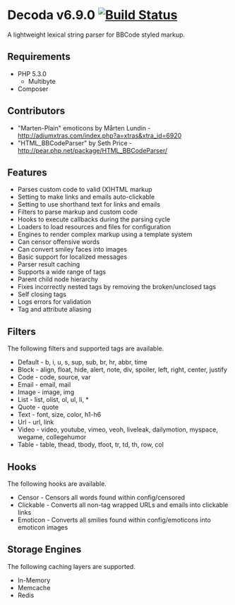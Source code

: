 # Decoda v6.9.0 [![Build Status](https://travis-ci.org/milesj/decoda.png?branch=master)](https://travis-ci.org/milesj/decoda) #

A lightweight lexical string parser for BBCode styled markup.

## Requirements ##

* PHP 5.3.0
    * Multibyte
* Composer

## Contributors ##

* "Marten-Plain" emoticons by Mårten Lundin - http://adiumxtras.com/index.php?a=xtras&xtra_id=6920
* "HTML_BBCodeParser" by Seth Price - http://pear.php.net/package/HTML_BBCodeParser/

## Features ##

* Parses custom code to valid (X)HTML markup
* Setting to make links and emails auto-clickable
* Setting to use shorthand text for links and emails
* Filters to parse markup and custom code
* Hooks to execute callbacks during the parsing cycle
* Loaders to load resources and files for configuration
* Engines to render complex markup using a template system
* Can censor offensive words
* Can convert smiley faces into images
* Basic support for localized messages
* Parser result caching
* Supports a wide range of tags
* Parent child node hierarchy
* Fixes incorrectly nested tags by removing the broken/unclosed tags
* Self closing tags
* Logs errors for validation
* Tag and attribute aliasing

## Filters ##

The following filters and supported tags are available.

* Default - b, i, u, s, sup, sub, br, hr, abbr, time
* Block - align, float, hide, alert, note, div, spoiler, left, right, center, justify
* Code - code, source, var
* Email - email, mail
* Image - image, img
* List - list, olist, ol, ul, li, *
* Quote - quote
* Text - font, size, color, h1-h6
* Url - url, link
* Video - video, youtube, vimeo, veoh, liveleak, dailymotion, myspace, wegame, collegehumor
* Table - table, thead, tbody, tfoot, tr, td, th, row, col

## Hooks ##

The following hooks are available.

* Censor - Censors all words found within config/censored
* Clickable - Converts all non-tag wrapped URLs and emails into clickable links
* Emoticon - Converts all smilies found within config/emoticons into emoticon images

## Storage Engines ##

The following caching layers are supported.

* In-Memory
* Memcache
* Redis
